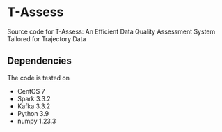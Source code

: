 # T-Assess
Source code for T-Assess: An Efficient Data Quality Assessment System Tailored for Trajectory Data

## Dependencies
The code is tested on
- CentOS 7
- Spark 3.3.2
- Kafka 3.3.2
- Python 3.9
- numpy 1.23.3
